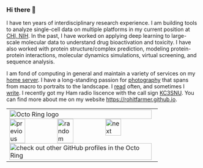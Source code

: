 ### Hi there 👋

I have ten years of interdisciplinary research experience. I am building tools to analyze single-cell data on multiple platforms in my current position at [CHI, NIH](https://chi.niaid.nih.gov/). In the past, I have worked on applying deep learning to large-scale molecular data to understand drug bioactivation and toxicity. I have also worked with protein structure/complex prediction, modeling protein-protein interactions, molecular dynamics simulations, virtual screening, and sequence analysis.

I am fond of computing in general and maintain a variety of services on my [home server](https://rohitfarmer.ddns.net/). I have a long-standing passion for [photography](https://unsplash.com/@rohitfarmer) that spans from macro to portraits to the landscape. I [read](https://www.goodreads.com/rohitfarmer) often, and sometimes I [write](https://medium.com/@rohitfarmer). I recently got my Ham radio liscence with the call sign [KC3SNU](https://www.qrz.com/db/kc3snu). You can find more about me on my website https://rohitfarmer.github.io.

<table><tbody><tr><td><a href="https://octo-ring.com/"><img src="https://octo-ring.com/static/img/widget/top.png" width="99%" alt="Octo Ring logo" align="top"></a><br><a href="https://octo-ring.com/p/rohitfarmer/prev"><img src="https://octo-ring.com/static/img/widget/prev.png" width="33%" alt="previous" align="top" title="previous profile"></a><a href="https://octo-ring.com/p/rohitfarmer/random"><img src="https://octo-ring.com/static/img/widget/random.png" width="33%" alt="random" align="top" title="random profile"></a><a href="https://octo-ring.com/p/rohitfarmer/next"><img src="https://octo-ring.com/static/img/widget/next.png" width="33%" alt="next" align="top" title="next profile"></a><br><a href="https://octo-ring.com/"><img src="https://octo-ring.com/static/img/widget/bottom.png" width="99%" alt="check out other GitHub profiles in the Octo Ring" align="top"></a></td></tr></tbody></table>

<!--
**rohitfarmer/rohitfarmer** is a ✨ _special_ ✨ repository because its `README.md` (this file) appears on your GitHub profile.

Here are some ideas to get you started:

- 🔭 I’m currently working on ...
- 🌱 I’m currently learning ...
- 👯 I’m looking to collaborate on ...
- 🤔 I’m looking for help with ...
- 💬 Ask me about ...
- 📫 How to reach me: ...
- 😄 Pronouns: ...
- ⚡ Fun fact: ...
-->
